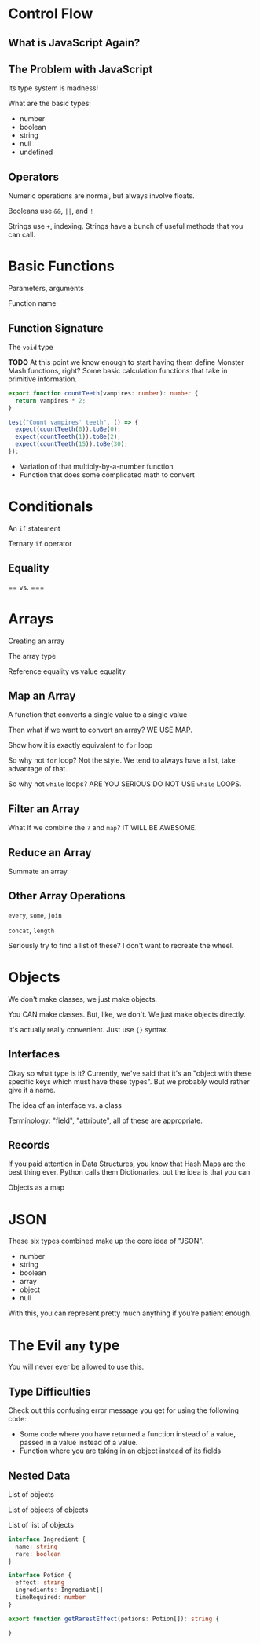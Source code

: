 # Control Flow

## What is JavaScript Again?

## The Problem with JavaScript

Its type system is madness!

What are the basic types:

* number
* boolean
* string
* null
* undefined

## Operators

Numeric operations are normal, but always involve floats.

Booleans use `&&`, `||`, and `!`

Strings use `+`, indexing. Strings have a bunch of useful methods that you can call.

# Basic Functions

Parameters, arguments

Function name

## Function Signature

The `void` type

**TODO** At this point we know enough to start having them define Monster Mash functions, right?
Some basic calculation functions that take in primitive information.

```typescript
export function countTeeth(vampires: number): number {
  return vampires * 2;
}

test("Count vampires' teeth", () => {
  expect(countTeeth(0)).toBe(0);
  expect(countTeeth(1)).toBe(2);
  expect(countTeeth(15)).toBe(30);
});
```

* Variation of that multiply-by-a-number function
* Function that does some complicated math to convert

# Conditionals

An `if` statement

Ternary `if` operator

## Equality

== vs. ===

# Arrays

Creating an array

The array type

Reference equality vs value equality



## Map an Array

A function that converts a single value to a single value

Then what if we want to convert an array? WE USE MAP.

Show how it is exactly equivalent to `for` loop

So why not `for` loop? Not the style. We tend to always have a list, take advantage of that.

So why not `while` loops? ARE YOU SERIOUS DO NOT USE `while` LOOPS.

## Filter an Array

What if we combine the `?` and `map`? IT WILL BE AWESOME.

## Reduce an Array

Summate an array

## Other Array Operations

`every`, `some`, `join`

`concat`, `length`

Seriously try to find a list of these? I don't want to recreate the wheel.

# Objects

We don't make classes, we just make objects.

You CAN make classes. But, like, we don't. We just make objects directly.

It's actually really convenient. Just use `{}` syntax.

## Interfaces

Okay so what type is it? Currently, we've said that it's an "object with these specific keys which must have these types". But we probably would rather give it a name.

The idea of an interface vs. a class

Terminology: "field", "attribute", all of these are appropriate.

## Records

If you paid attention in Data Structures, you know that Hash Maps are the best thing ever. Python calls them Dictionaries, but the idea is that you can 

Objects as a map

# JSON

These six types combined make up the core idea of "JSON".

* number
* string
* boolean
* array
* object
* null

With this, you can represent pretty much anything if you're patient enough.

# The Evil `any` type

You will never ever be allowed to use this.

## Type Difficulties

Check out this confusing error message you get for using the following code:

* Some code where you have returned a function instead of a value, passed in a value instead of a value.
* Function where you are taking in an object instead of its fields

## Nested Data

List of objects

List of objects of objects

List of list of objects

```typescript
interface Ingredient {
  name: string
  rare: boolean
}

interface Potion {
  effect: string
  ingredients: Ingredient[]
  timeRequired: number
}

export function getRarestEffect(potions: Potion[]): string {

}
```
